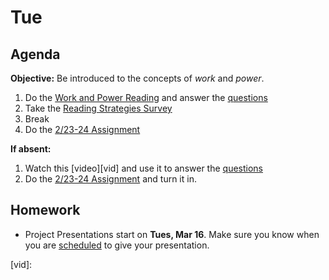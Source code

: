 Tue
==================

Agenda
---------
**Objective:** Be introduced to the concepts of *work* and *power*.

1. Do the [Work and Power Reading][read] and answer the [questions][q]
2. Take the [Reading Strategies Survey][survey]
3. Break
4. Do the [2/23-24 Assignment][p]

**If absent:**

1. Watch this [video][vid] and use it to answer the [questions][q]
2. Do the [2/23-24 Assignment][p] and turn it in.

Homework 
-------------
- Project Presentations start on **Tues, Mar 16**.  Make sure you know when you are [scheduled][sched] to give your presentation.

[sched]: https://avoncsc-my.sharepoint.com/:x:/g/personal/zjrohrbach_avon-schools_org/EVsn6ZkyMl5JvXYEBYTGRvoBX3OiSecqg16WeqB-1EcFXQ?e=287pOt
[read]: https://avon.schoology.com/course/2624603689/materials/gp/4710071934
[q]: https://avon.schoology.com/course/2624603689/materials/gp/4710071846
[survey]: https://avon.schoology.com/course/2624603689/materials/link/view/4680691921
[p]: https://avon.schoology.com/assignment/4710065028/
[vid]:
<!--stackedit_data:
eyJoaXN0b3J5IjpbNjM5NjY2MDcyLDE5MjM3OTc0MDUsLTk4Nz
Q0MDEyNyw1NDEwNTExMzksLTc3NDA3MzY4OSwxMDEzODkxNjk3
LC01ODU4MjQ4Myw2MTc3ODA5MDQsLTE2MTQxOTI4NCw1MTI2OT
M1NTQsOTA3ODkyMzQ2LDYzMzQ2MzM1OCw3NDY2NDgwMzAsLTcx
MDcwOTQyNiwzNTE5MjgzMTEsLTE3Mjk1Njg2OTUsLTE4NjkxNj
U1MjgsMTI5MDExNjQwMywtMTMwNzgxNTAyOSw0NTMzMzU4MThd
fQ==
-->
